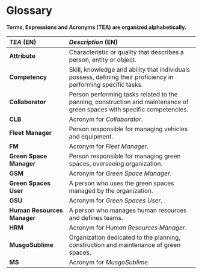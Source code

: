 # Glossary

**Terms, Expressions and Acronyms (TEA) are organized alphabetically.**

| **_TEA_** (EN)              | **_Description_** (EN)                                                                                                    |                                       
|:----------------------------|:--------------------------------------------------------------------------------------------------------------------------|
| **Attribute**               | Characteristic or quality that describes a person, entity or object.                                                      |
| **Competency**              | Skill, knowledge and ability that individuals possess, defining their proficiency in performing specific tasks.           |
| **Collaborator**            | Person performing tasks related to the panning, construction and maintenance of green spaces with specific competencies.  |
| **CLB**                     | Acronym for _Collaborator_.                                                                                               |
| **Fleet Manager**           | Person responsible for managing vehicles and equipment.                                                                   |
| **FM**                      | Acronym for _Fleet Manager_.                                                                                              |
| **Green Space Manager**     | Person responsible for managing green spaces, overseeing organization.                                                    |
| **GSM**                     | Acronym for _Green Space Manager_.                                                                                        |
| **Green Spaces User**       | A person who uses the green spaces managed by the organization.                                                           |
| **GSU**                     | Acronym for _Green Spaces User_.                                                                                          |
| **Human Resources Manager** | A person who manages human resources and defines teams.                                                                   |
| **HRM**                     | Acronym for _Human Resources Manager_.                                                                                    |
| **MusgoSublime**            | Organization dedicated to the planning, construction and maintenance of green spaces.                                     |
| **MS**                      | Acronym for _MusgoSublime_.                                                                                               |









